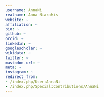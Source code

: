```yaml
---
username: AnnaNi
realname: Anna Niarakis
website: ~
affiliation: ~
bio: ~
github: ~
orcid: ~
linkedin: ~
googlescholar: ~
wikidata: ~
twitter: ~
mastodon-url: ~
meta: ~
instagram: ~
redirect_from:
- /index.php/User:AnnaNi
- /index.php/Special:Contributions/AnnaNi
---
```

